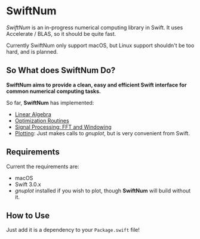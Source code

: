 # SwiftNum
*SwiftNum* is an in-progress numerical computing library in Swift. It uses Accelerate / BLAS, so it should be quite fast.

Currently SwiftNum only support macOS, but Linux support shouldn't be too hard, and is planned.

## So What does SwiftNum Do?
**SwiftNum aims to provide a clean, easy and efficient Swift interface for common numerical computing tasks.**

So far, **SwiftNum** has implemented:
- [Linear Algebra](https://github.com/donald-pinckney/SwiftNum/tree/master/Sources/Linear)
- [Optimization Routines](https://github.com/donald-pinckney/SwiftNum/tree/master/Sources/Optimization)
- [Signal Processing: FFT and Windowing](https://github.com/donald-pinckney/SwiftNum/tree/master/Sources/SignalProcessing)
- [Plotting](https://github.com/donald-pinckney/SwiftNum/tree/master/Sources/Plotting): Just makes calls to *gnuplot*, but is very convenient from Swift.

## Requirements
Current the requirements are:
- macOS
- Swift 3.0.x
- *gnuplot* installed if you wish to plot, though **SwiftNum** will build without it.

## How to Use
Just add it is a dependency to your `Package.swift` file!
